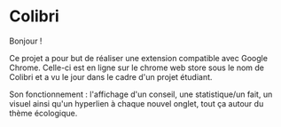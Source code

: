 # Colibri

Bonjour !

Ce projet a pour but de réaliser une extension compatible avec Google Chrome. 
Celle-ci est en ligne sur le chrome web store sous le nom de Colibri et a vu le jour dans le cadre d'un projet étudiant.

Son fonctionnement : l'affichage d'un conseil, une statistique/un fait, un visuel ainsi qu'un hyperlien à chaque nouvel onglet, tout ça autour du thème écologique.

